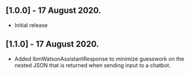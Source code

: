 ## [1.0.0] - 17 August 2020.

* Initial release

## [1.1.0] - 17 August 2020.

* Added IbmWatsonAssistantResponse to minimize guesswork on the nested JSON that is returned when sending input to a chatbot.